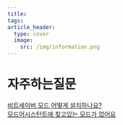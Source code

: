```yaml
---
title:
tags: 
article_header:
  type: cover
  image:
    src: /img/information.png
---
```


# 자주하는질문
[비트세이버 모드 어떻게 설치하나요?](_posts\information\2021-06-14-how-to-install-mode.html)<br>
[모드어시스턴트에 찾고있는 모드가 없어요](_posts\information\2021-06-14-umum.html)<br>
